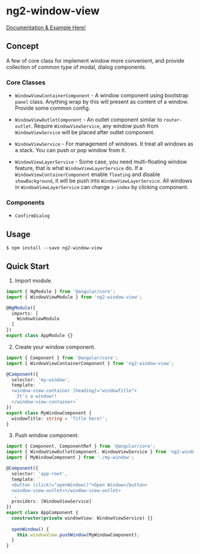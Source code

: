 # ng2-window-view
[Documentation & Example Here!](https://yujuiting.github.io/ng2-window-view/)

## Concept

A few of core class for implement window more convenient,
and provide collection of common type of modal, dialog components.

### Core Classes

- `WindowViewContainerComponent` - A window component using bootstrap `panel` class.
                                   Anything wrap by this will present as content of a window.
                                   Provide some common config.

- `WindowViewOutletComponent` - An outlet component similar to `router-outlet`.
                                Require `WindowViewService`, any window push from `WindowViewService`
                                will be placed after outlet component.

- `WindowViewService` - For management of windows. It treat all windows as a stack.
                        You can push or pop window from it.

- `WindowViewLayerService` - Some case, you need multi-floating window feature,
                             that is what `WindowViewLayerService` do.
                             If a `WindowViewContainerComponent` enable `floating` and
                             disable `showBackground`, it will be push into `WindowViewLayerService`.
                             All windows in `WindowViewLayerService` can change `z-index` by clicking
                             component.

### Components

- `ConfirmDialog`


## Usage
```
$ npm install --save ng2-window-view
```

## Quick Start

1. Import module.

```typescript
import { NgModule } from '@angular/core';
import { WindowViewModule } from 'ng2-window-view';

@NgModule({
  imports: [
    WindowViewModule
  ]
})
export class AppModule {}
```

2. Create your window component.

```typescript
import { Component } from '@angular/core';
import { WindowViewContainerComponent } from 'ng2-window-view';

@Component({
  selector: 'my-window',
  template: `
  <window-view-container [heading]="windowTitle">
    It's a window!!
  </window-view-container>`
})
export class MyWindowComponent {
  windowTitle: string = 'Title here!';
}
```

3. Push window component.

```typescript
import { Component, ComponentRef } from '@angular/core';
import { WindowViewOutletComponent, WindowViewService } from 'ng2-window-view';
import { MyWindowComponent } from './my-window';

@Component({
  selector: 'app-root',
  template: `
  <button (click)="openWindow()">Open Window</button>
  <window-view-outlet></window-view-outlet>
  `,
  providers: [WindowViewService]
})
export class AppComponent {
  constructor(private windowView: WindowViewService) {}
  
  openWindow() {
    this.windowView.pushWindow(MyWindowComponent);
  }
}
```